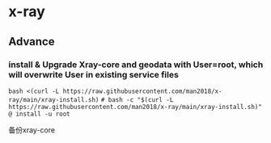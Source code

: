# x-ray

## Advance
### install & Upgrade Xray-core and geodata with User=root, which will overwrite User in existing service files
```bash <(curl -L https://raw.githubusercontent.com/man2018/x-ray/main/xray-install.sh)```
```# bash -c "$(curl -L https://raw.githubusercontent.com/man2018/x-ray/main/xray-install.sh)" @ install -u root```

备份xray-core
